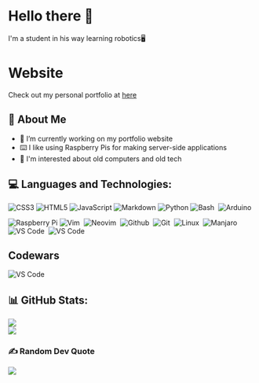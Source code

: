 # Hello there 👋
 I'm a student in his way learning robotics🖥️
# Website
Check out my personal portfolio at [here](https://bastionatackdev.github.io/)
## 💫 About Me
-    🔭 I’m currently working on my portfolio website
-    ⌨️ I like using Raspberry Pis for making server-side applications
-    💾 I'm interested about old computers and old tech 

<!--## Announces
- [Fibonacci-on-web](https://github.com/BastionAtackDev/Fibonacci-on-web) is now a PWA-->
## 💻 Languages and Technologies:
![CSS3](https://img.shields.io/badge/css3-%231572B6.svg?style=for-the-badge&logo=css3&logoColor=white) 
![HTML5](https://img.shields.io/badge/html5-%23E34F26.svg?style=for-the-badge&logo=html5&logoColor=white) 
![JavaScript](https://img.shields.io/badge/javascript-FCC624.svg?style=for-the-badge&logo=javascript&logoColor=black) 
![Markdown](https://img.shields.io/badge/markdown-green.svg?style=for-the-badge&logo=markdown&logoColor=white) 
![Python](https://img.shields.io/badge/python-3670A0?style=for-the-badge&logo=python&logoColor=white) 
![Bash](https://img.shields.io/badge/-BASH-black.svg?style=for-the-badge&logo=gnubash&logoColor=white)&nbsp;
![Arduino](https://img.shields.io/badge/-Arduino-blue.svg?style=for-the-badge&logo=arduino&logoColor=white)&nbsp;

![Raspberry Pi](https://img.shields.io/badge/-RaspberryPi-C51A4A?style=for-the-badge&logo=Raspberry-Pi)
![Vim](https://img.shields.io/badge/VIM-%2311AB00.svg?style=for-the-badge&logo=vim&logoColor=white)&nbsp;
![Neovim](https://img.shields.io/badge/NEOVIM-%2311AB00.svg?style=for-the-badge&logo=neovim&logoColor=white)&nbsp;
![Github](https://img.shields.io/badge/-Github-black.svg?style=for-the-badge&logo=github&logoColor=white)&nbsp;
![Git](https://img.shields.io/badge/-Git-black.svg?style=for-the-badge&logo=git&logoColor=white)&nbsp;
![Linux](https://img.shields.io/badge/Linux-FCC624?style=for-the-badge&logo=linux&logoColor=black)&nbsp;
![Manjaro](https://img.shields.io/badge/MANJARO-%211AB00.svg?style=for-the-badge&logo=manjaro&logoColor=white)&nbsp;
![VS Code](https://img.shields.io/badge/-VSCODE-blue.svg?style=for-the-badge&logo=visual-studio-code)&nbsp;
![VS Code](https://img.shields.io/badge/-VSCODIUM-blue.svg?style=for-the-badge&logo=vscodium&logoColor=white)&nbsp;

## Codewars
![VS Code](https://www.codewars.com/users/BastionAtackJimmy/badges/small)&nbsp;

## 📊 GitHub Stats:
![](https://github-readme-streak-stats.herokuapp.com/?user=BastionAtackDev&theme=dark&hide_border=false)<br/>
![](https://github-readme-stats.vercel.app/api/top-langs/?username=BastionAtackDev&theme=dark&hide_border=false&include_all_commits=true&count_private=true&layout=compact)

### ✍️ Random Dev Quote
![](https://quotes-github-readme.vercel.app/api?type=horizontal&theme=radical)

